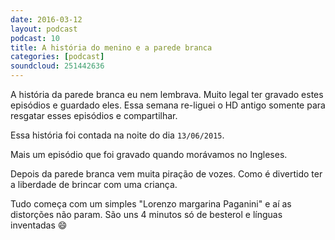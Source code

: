```yaml
---
date: 2016-03-12
layout: podcast
podcast: 10
title: A história do menino e a parede branca
categories: [podcast]
soundcloud: 251442636
---
```


A história da parede branca eu nem lembrava.  Muito legal ter gravado estes episódios e guardado eles. Essa semana re-liguei
o HD antigo somente para resgatar esses episódios e compartilhar.

Essa história foi contada na noite do dia `13/06/2015`.

Mais um episódio que foi gravado quando morávamos no Ingleses.

Depois da parede branca vem muita piração de vozes. Como é divertido ter a
liberdade de brincar com uma criança.

Tudo começa com um simples "Lorenzo margarina Paganini" e aí as distorções não
param. São uns 4 minutos só de besterol e línguas inventadas :smile: